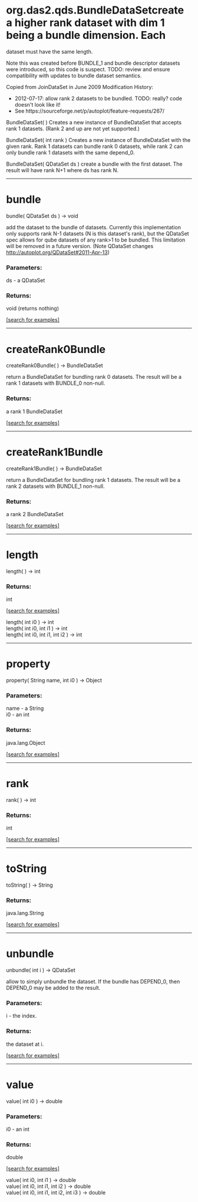# org.das2.qds.BundleDataSetcreate a higher rank dataset with dim 1 being a bundle dimension.  Each
 dataset must have the same length.

 Note this was created before BUNDLE_1 and bundle descriptor datasets were
 introduced, so this code is suspect.  TODO: review and ensure compatibility
 with updates to bundle dataset semantics.

 Copied from JoinDataSet in June 2009
 Modification History:<ul>
 <li> 2012-07-17: allow rank 2 datasets to be bundled.  TODO: really?  code doesn't look like it!
 <li> See https://sourceforge.net/p/autoplot/feature-requests/267/
 </ul>
BundleDataSet( )
Creates a new instance of BundleDataSet that accepts rank 1 datasets.
 (Rank 2 and up are not yet supported.)

BundleDataSet( int rank )
Creates a new instance of BundleDataSet with the given rank.  Rank 1
 datasets can bundle rank 0 datasets, while rank 2 can only bundle
 rank 1 datasets with the same depend_0.

BundleDataSet( QDataSet ds )
create a bundle with the first dataset.  The result will have 
 rank N+1 where ds has rank N.

***
<a name="bundle"></a>
# bundle
bundle( QDataSet ds ) &rarr; void

add the dataset to the bundle of datasets.  Currently this implementation only supports rank N-1 datasets (N is this
 dataset's rank), but the QDataSet spec allows for qube datasets of any rank&gt;1 to be bundled.  This limitation will be removed
 in a future version.  (Note QDataSet changes http://autoplot.org/QDataSet#2011-Apr-13)

### Parameters:
ds - a QDataSet

### Returns:
void (returns nothing)


<a href="https://github.com/autoplot/dev/search?q=bundle&unscoped_q=bundle">[search for examples]</a>

***
<a name="createRank0Bundle"></a>
# createRank0Bundle
createRank0Bundle(  ) &rarr; BundleDataSet

return a BundleDataSet for bundling rank 0 datasets.  The result
 will be a rank 1 datasets with BUNDLE_0 non-null.

### Returns:
a rank 1 BundleDataSet

<a href="https://github.com/autoplot/dev/search?q=createRank0Bundle&unscoped_q=createRank0Bundle">[search for examples]</a>

***
<a name="createRank1Bundle"></a>
# createRank1Bundle
createRank1Bundle(  ) &rarr; BundleDataSet

return a BundleDataSet for bundling rank 1 datasets.  The result
 will be a rank 2 datasets with BUNDLE_1 non-null.

### Returns:
a rank 2 BundleDataSet

<a href="https://github.com/autoplot/dev/search?q=createRank1Bundle&unscoped_q=createRank1Bundle">[search for examples]</a>

***
<a name="length"></a>
# length
length(  ) &rarr; int



### Returns:
int


<a href="https://github.com/autoplot/dev/search?q=length&unscoped_q=length">[search for examples]</a>

length( int i0 ) &rarr; int<br>
length( int i0, int i1 ) &rarr; int<br>
length( int i0, int i1, int i2 ) &rarr; int<br>
***
<a name="property"></a>
# property
property( String name, int i0 ) &rarr; Object



### Parameters:
name - a String
<br>i0 - an int

### Returns:
java.lang.Object


<a href="https://github.com/autoplot/dev/search?q=property&unscoped_q=property">[search for examples]</a>

***
<a name="rank"></a>
# rank
rank(  ) &rarr; int



### Returns:
int


<a href="https://github.com/autoplot/dev/search?q=rank&unscoped_q=rank">[search for examples]</a>

***
<a name="toString"></a>
# toString
toString(  ) &rarr; String



### Returns:
java.lang.String


<a href="https://github.com/autoplot/dev/search?q=toString&unscoped_q=toString">[search for examples]</a>

***
<a name="unbundle"></a>
# unbundle
unbundle( int i ) &rarr; QDataSet

allow to simply unbundle the dataset.  If the bundle has DEPEND_0, then
 DEPEND_0 may be added to the result.

### Parameters:
i - the index.

### Returns:
the dataset at i.

<a href="https://github.com/autoplot/dev/search?q=unbundle&unscoped_q=unbundle">[search for examples]</a>

***
<a name="value"></a>
# value
value( int i0 ) &rarr; double



### Parameters:
i0 - an int

### Returns:
double


<a href="https://github.com/autoplot/dev/search?q=value&unscoped_q=value">[search for examples]</a>

value( int i0, int i1 ) &rarr; double<br>
value( int i0, int i1, int i2 ) &rarr; double<br>
value( int i0, int i1, int i2, int i3 ) &rarr; double<br>
